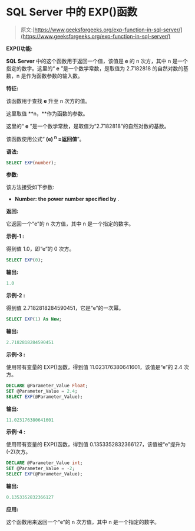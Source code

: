 # SQL Server 中的 EXP()函数

> 原文:[https://www.geeksforgeeks.org/exp-function-in-sql-server/](https://www.geeksforgeeks.org/exp-function-in-sql-server/)

**EXP()功能:**

**SQL Server** 中的这个函数用于返回一个值，该值是 **e** 的 n 次方，其中 n 是一个指定的数字。这里的“ **e** ”是一个数学常数，是取值为 2.7182818 的自然对数的基数，n 是作为函数参数的输入数。

**特征:**

该函数用于查找 **e** 升至 n 次方的值。

这里取值 **n，**作为函数的参数。

这里的“ **e** ”是一个数学常数，是取值为“2.7182818”的自然对数的基数。

该函数使用公式“ **(e) <sup>n</sup> =返回值**”。

**语法:**

```sql
SELECT EXP(number);
```

**参数:**

该方法接受如下参数:

*   **Number: the power number specified by** .

**返回:**

它返回一个“e”的 n 次方值，其中 n 是一个指定的数字。

**示例-1 :**

得到值 1.0，即“e”的 0 次方。

```sql
SELECT EXP(0);
```

**输出:**

```sql
1.0
```

**示例-2 :**

得到值 2.7182818284590451，它是“e”的一次幂。

```sql
SELECT EXP(1) As New;
```

**输出:**

```sql
2.7182818284590451
```

**示例-3 :**

使用带有变量的 EXP()函数，得到值 11.023176380641601，该值是“e”的 2.4 次方。

```sql
DECLARE @Parameter_Value Float;
SET @Parameter_Value = 2.4;
SELECT EXP(@Parameter_Value);
```

**输出:**

```sql
11.023176380641601
```

**示例-4 :**

使用带有变量的 EXP()函数，得到值 0.1353352832366127，该值被“e”提升为(-2)次方。

```sql
DECLARE @Parameter_Value int;
SET @Parameter_Value = -2;
SELECT EXP(@Parameter_Value);
```

**输出:**

```sql
0.1353352832366127
```

**应用:**

这个函数用来返回一个“e”的 n 次方值，其中 n 是一个指定的数字。